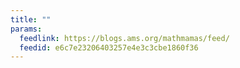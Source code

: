 ```yaml
---
title: ""
params:
  feedlink: https://blogs.ams.org/mathmamas/feed/
  feedid: e6c7e23206403257e4e3c3cbe1860f36
---
```


